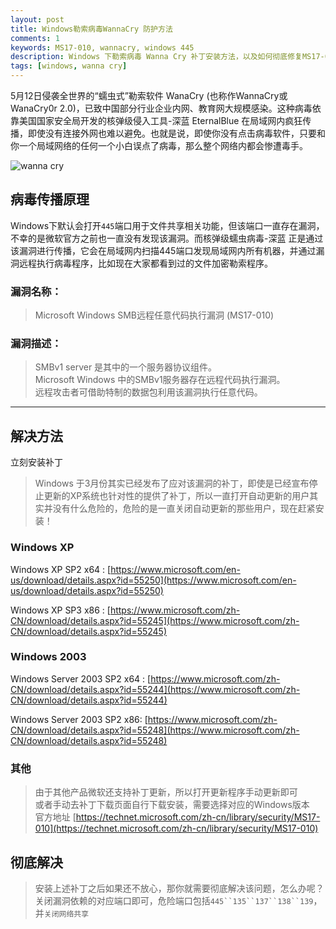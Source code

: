 ```yaml
---
layout: post
title: Windows勒索病毒WannaCry 防护方法
comments: 1
keywords: MS17-010, wannacry, windows 445
description: Windows 下勒索病毒 Wanna Cry 补丁安装方法，以及如何彻底修复MS17-010漏洞
tags: [windows, wanna cry]
---
```


5月12日侵袭全世界的“蠕虫式”勒索软件 WanaCry (也称作WannaCry或WanaCry0r 2.0)，已致中国部分行业企业内网、教育网大规模感染。这种病毒依靠美国国家安全局开发的核弹级侵入工具-深蓝  EternalBlue 在局域网内疯狂传播，即使没有连接外网也难以避免。也就是说，即使你没有点击病毒软件，只要和你一个局域网络的任何一个小白误点了病毒，那么整个网络内都会惨遭毒手。


![wanna cry](http://ww1.sinaimg.cn/large/71405cably1ffn983v4hfj20dc0a0ab9.jpg)
<!-- ![haha](http://wx3.sinaimg.cn/mw690/71405cably1ffjv7ta1rbj20m80l0jth.jpg){:style="width:40%"} -->

## 病毒传播原理

Windows下默认会打开`445`端口用于文件共享相关功能，但该端口一直存在漏洞，不幸的是微软官方之前也一直没有发现该漏洞。而核弹级蠕虫病毒-深蓝 正是通过该漏洞进行传播，它会在局域网内扫描445端口发现局域网内所有机器，并通过漏洞远程执行病毒程序，比如现在大家都看到过的文件加密勒索程序。

### 漏洞名称：

> Microsoft Windows SMB远程任意代码执行漏洞 (MS17-010)

### 漏洞描述：

> SMBv1 server 是其中的一个服务器协议组件。
<br>Microsoft Windows 中的SMBv1服务器存在远程代码执行漏洞。
<br>远程攻击者可借助特制的数据包利用该漏洞执行任意代码。
<!-- <br>以下版本受到影响：Microsoft Windows Vista SP2，Windows Server 2008 SP2和R2 SP1，Windows 7 SP1，Windows 8.1，Windows Server 2012 Gold和R2，Windows RT 8.1，Windows 10 Gold，1511和1607，Windows Server 2016。 -->

----

## 解决方法

立刻安装补丁

> Windows 于3月份其实已经发布了应对该漏洞的补丁，即使是已经宣布停止更新的XP系统也针对性的提供了补丁，所以一直打开自动更新的用户其实并没有什么危险的，危险的是一直关闭自动更新的那些用户，现在赶紧安装！

### Windows XP

Windows XP SP2 x64 :  [https://www.microsoft.com/en-us/download/details.aspx?id=55250](https://www.microsoft.com/en-us/download/details.aspx?id=55250)

Windows XP SP3 x86 : [https://www.microsoft.com/zh-CN/download/details.aspx?id=55245](https://www.microsoft.com/zh-CN/download/details.aspx?id=55245)

### Windows 2003

Windows Server 2003 SP2 x64 : [https://www.microsoft.com/zh-CN/download/details.aspx?id=55244](https://www.microsoft.com/zh-CN/download/details.aspx?id=55244)

Windows Server 2003 SP2 x86: [https://www.microsoft.com/zh-CN/download/details.aspx?id=55248](https://www.microsoft.com/zh-CN/download/details.aspx?id=55248)

### 其他

> 由于其他产品微软还支持补丁更新，所以打开更新程序手动更新即可
<br>或者手动去补丁下载页面自行下载安装，需要选择对应的Windows版本
<br>官方地址 [https://technet.microsoft.com/zh-cn/library/security/MS17-010](https://technet.microsoft.com/zh-cn/library/security/MS17-010)

## 彻底解决

> 安装上述补丁之后如果还不放心，那你就需要彻底解决该问题，怎么办呢？关闭漏洞依赖的对应端口即可，危险端口包括`445``135``137``138``139`，并`关闭网络共享`
